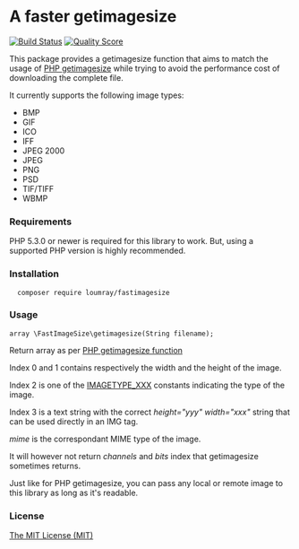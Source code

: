 # A faster getimagesize

[![Build Status](https://img.shields.io/travis/loumray/fastimagesize/master.svg?style=flat-square)](https://travis-ci.org/loumray/fastimagesize)
[![Quality Score](https://img.shields.io/scrutinizer/g/loumray/fastimagesize.svg?style=flat-square)](https://scrutinizer-ci.com/g/loumray/fastimagesize)

This package provides a getimagesize function that aims to match the usage of [PHP getimagesize](http://php.net/manual/en/function.getimagesize.php) while trying to avoid the performance cost of downloading the complete file.

It currently supports the following image types:

* BMP
* GIF
* ICO
* IFF
* JPEG 2000
* JPEG
* PNG
* PSD
* TIF/TIFF
* WBMP

### Requirements

PHP 5.3.0 or newer is required for this library to work. But, using a supported PHP version is highly recommended.

### Installation

```
  composer require loumray/fastimagesize
```

### Usage

```
array \FastImageSize\getimagesize(String filename);
```

Return array as per [PHP getimagesize function](http://php.net/manual/en/function.getimagesize.php)

Index 0 and 1 contains respectively the width and the height of the image. 

Index 2 is one of the [IMAGETYPE_XXX](http://php.net/manual/en/image.constants.php) constants indicating the type of the image.

Index 3 is a text string with the correct *height="yyy" width="xxx"* string that can be used directly in an IMG tag.

*mime* is the correspondant MIME type of the image.

It will however not return *channels* and *bits* index that getimagesize sometimes returns.

Just like for PHP getimagesize, you can pass any local or remote image to this library as long as it's readable.

### License

[The MIT License (MIT)](http://opensource.org/licenses/MIT)
